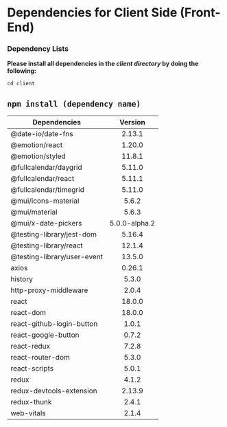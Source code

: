 # Dependencies for Client Side (Front-End)

### Dependency Lists
**Please install all dependencies in the _client directory_ by doing the following:**

`cd client`  


`npm install (dependency name)`  
----------------------------------------------------


| Dependencies                |  Version      |
| ----------------------------|:-------------:|
| @date-io/date-fns           | 2.13.1        |
| @emotion/react              | 1.20.0        |
| @emotion/styled             | 11.8.1        |
| @fullcalendar/daygrid       | 5.11.0        |
| @fullcalendar/react         | 5.11.1        |
| @fullcalendar/timegrid      | 5.11.0        |
| @mui/icons-material         | 5.6.2         |
| @mui/material               | 5.6.3         |
| @mui/x-date-pickers         | 5.0.0-alpha.2 |
| @testing-library/jest-dom   | 5.16.4        |
| @testing-library/react      | 12.1.4        |
| @testing-library/user-event | 13.5.0        |
| axios                       | 0.26.1        |
| history                     | 5.3.0         |
| http-proxy-middleware       | 2.0.4         |
| react                       | 18.0.0        |
| react-dom                   | 18.0.0        |
| react-github-login-button   | 1.0.1         |
| react-google-button         | 0.7.2         |
| react-redux                 | 7.2.8         |
| react-router-dom            | 5.3.0         |
| react-scripts               | 5.0.1         |
| redux                       | 4.1.2         |
| redux-devtools-extension    | 2.13.9        |
| redux-thunk                 | 2.4.1         |
| web-vitals                  | 2.1.4         |